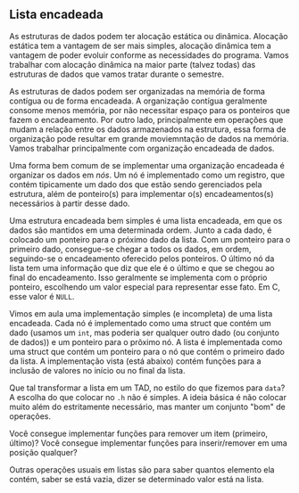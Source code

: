 ## Lista encadeada

As estruturas de dados podem ter alocação estática ou dinâmica.
Alocação estática tem a vantagem de ser mais simples, alocação dinâmica tem a vantagem de poder evoluir conforme as necessidades do programa.
Vamos trabalhar com alocação dinâmica na maior parte (talvez todas) das estruturas de dados que vamos tratar durante o semestre.

As estruturas de dados podem ser organizadas na memória de forma contígua ou de forma encadeada.
A organização contígua geralmente consome menos memória, por não necessitar espaço para os ponteiros que fazem o encadeamento.
Por outro lado, principalmente em operações que mudam a relação entre os dados armazenados na estrutura, essa forma de organização pode resultar em grande moviemntação de dados na memória.
Vamos trabalhar principalmente com organização encadeada de dados.

Uma forma bem comum de se implementar uma organização encadeada é organizar os dados em *nós*.
Um nó é implementado como um registro, que contém tipicamente um dado dos que estão sendo gerenciados pela estrutura, além de ponteiro(s) para implementar o(s) encadeamentos(s) necessários à partir desse dado.

Uma estrutura encadeada bem simples é uma lista encadeada, em que os dados são mantidos em uma determinada ordem. 
Junto a cada dado, é colocado um ponteiro para o próximo dado da lista.
Com um ponteiro para o primeiro dado, consegue-se chegar a todos os dados, em ordem, seguindo-se o encadeamento oferecido pelos ponteiros. 
O último nó da lista tem uma informação que diz que ele é o último e que se chegou ao final do encadeamento. Isso geralmente se implementa com o próprio ponteiro, escolhendo um valor especial para representar esse fato. Em C, esse valor é `NULL`.

Vimos em aula uma implementação simples (e incompleta) de uma lista encadeada.
Cada nó é implementado como uma struct que contém um dado (usamos um `int`, mas poderia ser qualquer outro dado (ou conjunto de dados)) e um ponteiro para o prõximo nó.
A lista é implementada como uma struct que contém um ponteiro para o nó que contém o primeiro dado da lista.
A implementação vista (está abaixo) contém funções para a inclusão de valores no início ou no final da lista.

Que tal transformar a lista em um TAD, no estilo do que fizemos para `data`?
A escolha do que colocar no `.h` não é simples. A ideia básica é não colocar muito além do estritamente necessário, mas manter um conjunto "bom" de operações.

Você consegue implementar funções para remover um item (primeiro, último)?
Você consegue implementar funções para inserir/remover em uma posição qualquer?

Outras operações usuais em listas são para saber quantos elemento ela contém, saber se está vazia, dizer se determinado valor está na lista.
